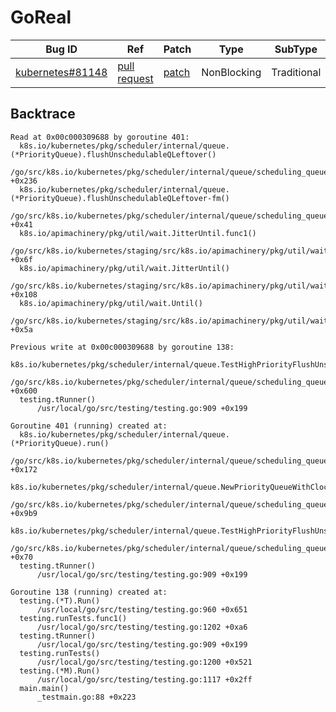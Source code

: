 
# GoReal

| Bug ID|  Ref | Patch | Type | SubType | SubsubType |
| ----  | ---- | ----  | ---- | ---- | ---- |
|[kubernetes#81148]|[pull request]|[patch]| NonBlocking | Traditional | Data Race |

[kubernetes#81148]:(kubernetes81148_test.go)
[patch]:https://github.com/kubernetes/kubernetes/pull/81148/files
[pull request]:https://github.com/kubernetes/kubernetes/pull/81148
 

## Backtrace

```
Read at 0x00c000309688 by goroutine 401:
  k8s.io/kubernetes/pkg/scheduler/internal/queue.(*PriorityQueue).flushUnschedulableQLeftover()
      /go/src/k8s.io/kubernetes/pkg/scheduler/internal/queue/scheduling_queue.go:375 +0x236
  k8s.io/kubernetes/pkg/scheduler/internal/queue.(*PriorityQueue).flushUnschedulableQLeftover-fm()
      /go/src/k8s.io/kubernetes/pkg/scheduler/internal/queue/scheduling_queue.go:368 +0x41
  k8s.io/apimachinery/pkg/util/wait.JitterUntil.func1()
      /go/src/k8s.io/kubernetes/staging/src/k8s.io/apimachinery/pkg/util/wait/wait.go:152 +0x6f
  k8s.io/apimachinery/pkg/util/wait.JitterUntil()
      /go/src/k8s.io/kubernetes/staging/src/k8s.io/apimachinery/pkg/util/wait/wait.go:153 +0x108
  k8s.io/apimachinery/pkg/util/wait.Until()
      /go/src/k8s.io/kubernetes/staging/src/k8s.io/apimachinery/pkg/util/wait/wait.go:88 +0x5a

Previous write at 0x00c000309688 by goroutine 138:
  k8s.io/kubernetes/pkg/scheduler/internal/queue.TestHighPriorityFlushUnschedulableQLeftover()
      /go/src/k8s.io/kubernetes/pkg/scheduler/internal/queue/scheduling_queue_test.go:1060 +0x600
  testing.tRunner()
      /usr/local/go/src/testing/testing.go:909 +0x199

Goroutine 401 (running) created at:
  k8s.io/kubernetes/pkg/scheduler/internal/queue.(*PriorityQueue).run()
      /go/src/k8s.io/kubernetes/pkg/scheduler/internal/queue/scheduling_queue.go:201 +0x172
  k8s.io/kubernetes/pkg/scheduler/internal/queue.NewPriorityQueueWithClock()
      /go/src/k8s.io/kubernetes/pkg/scheduler/internal/queue/scheduling_queue.go:193 +0x9b9
  k8s.io/kubernetes/pkg/scheduler/internal/queue.TestHighPriorityFlushUnschedulableQLeftover()
      /go/src/k8s.io/kubernetes/pkg/scheduler/internal/queue/scheduling_queue.go:164 +0x70
  testing.tRunner()
      /usr/local/go/src/testing/testing.go:909 +0x199

Goroutine 138 (running) created at:
  testing.(*T).Run()
      /usr/local/go/src/testing/testing.go:960 +0x651
  testing.runTests.func1()
      /usr/local/go/src/testing/testing.go:1202 +0xa6
  testing.tRunner()
      /usr/local/go/src/testing/testing.go:909 +0x199
  testing.runTests()
      /usr/local/go/src/testing/testing.go:1200 +0x521
  testing.(*M).Run()
      /usr/local/go/src/testing/testing.go:1117 +0x2ff
  main.main()
      _testmain.go:88 +0x223
```

